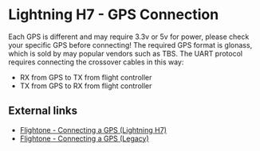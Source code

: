# Lightning H7 - GPS Connection


Each GPS is different and may require 3.3v or 5v for power, please check your specific GPS before connecting! The required GPS format is glonass, which is sold by may popular vendors such as TBS. The UART protocol requires connecting the crossover cables in this way:

- RX from GPS to TX from flight controller
- TX from GPS to RX from flight controller



## External links

- [Flightone - Connecting a GPS (Lightning H7)](https://support.flightone.com/index.php/knowledge-base/connect-a-gps-to-the-h7/)
- [Flightone - Connecting a GPS (Legacy)](https://support.flightone.com/index.php/knowledge-base/connecting-a-gps/)